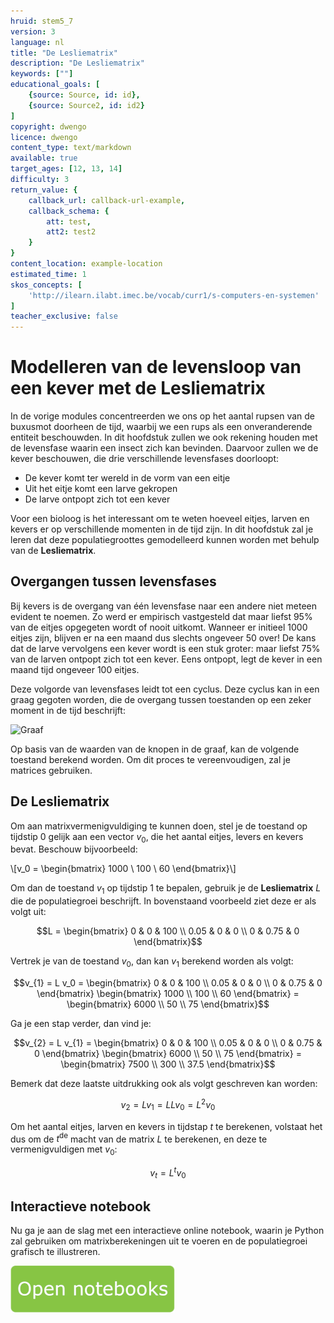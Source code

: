 ```yaml
---
hruid: stem5_7
version: 3
language: nl
title: "De Lesliematrix"
description: "De Lesliematrix"
keywords: [""]
educational_goals: [
    {source: Source, id: id}, 
    {source: Source2, id: id2}
]
copyright: dwengo
licence: dwengo
content_type: text/markdown
available: true
target_ages: [12, 13, 14]
difficulty: 3
return_value: {
    callback_url: callback-url-example,
    callback_schema: {
        att: test,
        att2: test2
    }
}
content_location: example-location
estimated_time: 1
skos_concepts: [
    'http://ilearn.ilabt.imec.be/vocab/curr1/s-computers-en-systemen'
]
teacher_exclusive: false
---
```

# Modelleren van de levensloop van een kever met de Lesliematrix

In de vorige modules concentreerden we ons op het aantal rupsen van de buxusmot doorheen de tijd, waarbij we een rups als een onveranderende entiteit beschouwden. In dit hoofdstuk zullen we ook rekening houden met de levensfase waarin een insect zich kan bevinden. Daarvoor zullen we de kever beschouwen, die drie verschillende levensfases doorloopt:

- De kever komt ter wereld in de vorm van een eitje
- Uit het eitje komt een larve gekropen
- De larve ontpopt zich tot een kever

Voor een bioloog is het interessant om te weten hoeveel eitjes, larven en kevers er op verschillende momenten in de tijd zijn. In dit hoofdstuk zal je leren dat deze populatiegroottes gemodelleerd kunnen worden met behulp van de **Lesliematrix**.

## Overgangen tussen levensfases

Bij kevers is de overgang van één levensfase naar een andere niet meteen evident te noemen. Zo werd er empirisch vastgesteld dat maar liefst 95% van de eitjes opgegeten wordt of nooit uitkomt. Wanneer er initieel 1000 eitjes zijn, blijven er na een maand dus slechts ongeveer 50 over! De kans dat de larve vervolgens een kever wordt is een stuk groter: maar liefst 75% van de larven ontpopt zich tot een kever. Eens ontpopt, legt de kever in een maand tijd ongeveer 100 eitjes.

Deze volgorde van levensfases leidt tot een cyclus. Deze cyclus kan in een graag gegoten worden, die de overgang tussen toestanden op een zeker moment in de tijd beschrijft:

![Graaf](files/graph.png "https://www.wisfaq.nl/pagina.asp?nummer=1883")

Op basis van de waarden van de knopen in de graaf, kan de volgende toestand berekend worden. Om dit proces te vereenvoudigen, zal je matrices gebruiken.

## De Lesliematrix

Om aan matrixvermenigvuldiging te kunnen doen, stel je de toestand op tijdstip $0$ gelijk aan een vector $v_0$, die het aantal eitjes, levers en kevers bevat. Beschouw bijvoorbeeld:

\\[v_0 = \begin{bmatrix} 1000 \\ 100 \\ 60 \end{bmatrix}\\]

Om dan de toestand $v_{1}$ op tijdstip $1$ te bepalen, gebruik je de **Lesliematrix** $L$ die de populatiegroei beschrijft. In bovenstaand voorbeeld ziet deze er als volgt uit:

$$L = \begin{bmatrix} 0 & 0 & 100 \\ 0.05 & 0 & 0 \\ 0 & 0.75 & 0 \end{bmatrix}$$

Vertrek je van de toestand $v_0$, dan kan $v_{1}$ berekend worden als volgt:

$$v_{1} = L v_0 = \begin{bmatrix} 0 & 0 & 100 \\ 0.05 & 0 & 0 \\ 0 & 0.75 & 0 \end{bmatrix} \begin{bmatrix} 1000 \\ 100 \\ 60 \end{bmatrix} = \begin{bmatrix} 6000 \\ 50 \\ 75 \end{bmatrix}$$

Ga je een stap verder, dan vind je:

$$v_{2} = L v_{1} = \begin{bmatrix} 0 & 0 & 100 \\ 0.05 & 0 & 0 \\ 0 & 0.75 & 0 \end{bmatrix} \begin{bmatrix} 6000 \\ 50 \\ 75 \end{bmatrix} = \begin{bmatrix} 7500 \\ 300 \\ 37.5 \end{bmatrix}$$

Bemerk dat deze laatste uitdrukking ook als volgt geschreven kan worden:

$$v_{2} = L v_{1} = L L v_{0} = L^2 v_{0}$$

Om het aantal eitjes, larven en kevers in tijdstap $t$ te berekenen, volstaat het dus om de $t^\text{de}$ macht van de matrix $L$ te berekenen, en deze te vermenigvuldigen met $v_0$:

$$v_{t} = L^t v_{0}$$

## Interactieve notebook

Nu ga je aan de slag met een interactieve online notebook, waarin je Python zal gebruiken om matrixberekeningen uit te voeren en de populatiegroei grafisch te illustreren.

[![Knop](embed/knop.png "Knop")](https://kiks.ilabt.imec.be/jupyterhub/?id=6010 "Insect Lesliematrix")
